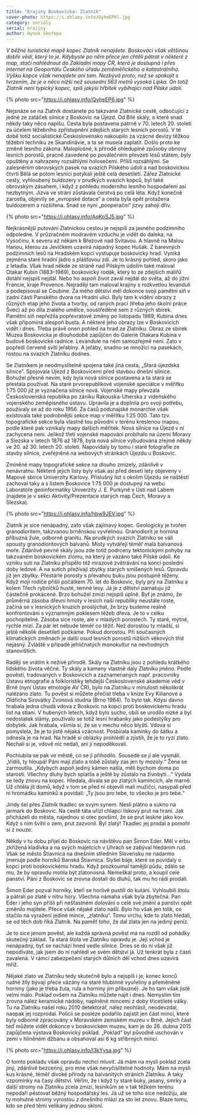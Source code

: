 ```yaml
---
title: "Krajiny Boskovicka: Zlatník"
cover-photo: https://i.ohlasy.info/QyheEP6l.jpg
category: seriály
serial: krajiny
author: Hynek Skořepa
---
```


*V běžné turistické mapě kopec Zlatník nenajdete. Boskováci však většinou dobře vědí, který to je. Kdybyste po něm přece jen chtěli pátrat v některé z map, stačí nahlédnout do Základní mapy ČR, která je dostupná i přes internet na Geoportálu Českého úřadu zeměměřického a katastrálního. Výšku kopce však nenajdete ani tam. Nezbývá proto, než se spokojit s tvrzením, že je o něco nižší než sousední 563 metrů vysoká Lipka. On totiž Zlatník není typický kopec, spíš jakýsi hřbítek vybíhající nad Pilské údolí.*

{% photo src="https://i.ohlasy.info/QyheEP6.jpg" %}

Nejsnáze se na Zlatník dostanete po takzvané Zlatnické cestě, odbočující z jedné ze zatáček silnice z Boskovic na Újezd. Od Bílé skály, o které snad někdy taky něco napíšu. Cesta byla postavena patrně v 70. letech 20. století za účelem těžebního zpřístupnění zdejších starých lesních porostů. V té době totiž socialistické Československo nakoupilo za vzácné devizy těžkou těžební techniku ze Skandinávie, a ta se musela zaplatit. Došlo proto ke změně lesního zákona. Maloplošné, k přírodě ohleduplné způsoby obnovy lesních porostů, pracně zavedené po poválečném převzetí lesů státem, byly opuštěny a nahrazeny rozsáhlými holosečemi. Příliš rozsáhlými. Se zalesněním obrovských pasek na svazích Pilského údolí a nad boskovickou čtvrtí Bělá se potom lesníci potýkali ještě celá desetiletí. Zářez Zlatnické cesty, vyhloubený buldozery v prudkých svazích kopců, byl také obrovským zásahem, i když z pohledu moderního lesního hospodaření asi nezbytným. Jizva ve stráni zůstávala čerstvá po celá léta. Když konečně zarostla, objevily se „evropské dotace“ a cesta byla opět protažena buldozerem a rozšířena. Snad se nyní „pooperační“ jizvy zahojí dřív.

{% photo src="https://i.ohlasy.info/AqKoSJ5.jpg" %}

Nejkrásnější putování Zlatnickou cestou je nejspíš za jasného podzimního odpoledne. V průzračném modravém vzduchu je vidět do daleka, na Vysočinu, k severu až někam k Březové nad Svitavou. A hlavně na Malou Hanou, kterou za Jevíčkem uzavírá nápadný kopec Hušák. Z barevných podzimních lesů na Hradském kopci vystupuje boskovický hrad. Vyniká zejména staré hradní jádro s plášťovou zdí. Je to krásný pohled, skoro jako z letadla. Však hrad někde ze stráně nad Pilským údolím také maloval Otakar Kubín (1883–1969), boskovický rodák, který to ze zdejších malířů dotáhl nejspíš nejdál. Nebo ho aspoň život zavál nejdál do světa, až do jižní Francie, kraje Provence. Nejraději tam maloval krajiny s rozkvetlou levandulí a podepisoval se Coubine. Za mého dětství měl dokonce svoji pamětní síň v zadní části Panského dvora na Hradní ulici. Byly tam k vidění obrazy z různých etap jeho života a tvorby, od raných prací (třeba jeho školní práce Švec) až po díla zralého umělce, soustředěné sem z různých sbírek. Pamětní síň nepřežila popřevratové změny po listopadu 1989, Kubína dnes však připomíná alespoň busta. A některé jeho obrazy lze v Boskovicích vidět i dnes. Třeba právě onen pohled na hrad ze Zlatníku. Obraz ze sbírek Muzea Boskovicka je dlouhodobě zapůjčen do Galerie Otakara Kubína v budově boskovické radnice. Levandule na něm samozřejmě není. Zato v popředí červeně svítí jeřabiny. A jeřáby, snadno se množící na pasekách, rostou na svazích Zlatníku dodnes. 

Se Zlatníkem je neodmyslitelně spojena také jiná cesta, „Stará újezdská silnice“.  Spojovala Újezd z Boskovicemi před stavbou dnešní silnice. Bohužel přesně nevím, kdy byla nová silnice postavena a ta stará se přestala používat. Na staré prvorepublikové vojenské speciálce v měřítku 1:75 000 již je vyznačena silnice nová. Vojenské mapy převzala Československá republika po zániku Rakouska-Uherska z vídeňského vojenského zeměpisného ústavu. Upravila je a doplnila pro svoji potřebu, používaly se až do roku 1956. Za časů podunajské monarchie však existovala také podrobnější sekce map v měřítku 1:25 000. Tato tzv. topografické sekce byla vlastně tou původní v terénu kreslenou mapou, podle které pak vznikaly mapy dalších měřítek. Nová silnice na Újezd v ní zachycena není. Jelikož třetí vojenské mapování probíhalo na území Moravy a Slezska v letech 1876 až 1878, byla nová silnice vybudována zřejmě někdy ve 20. až 30. letech 20. století. Napovídaly by tomu i staré fotografie ze stavby silnice, zveřejněné na webových stránkách Újezdu u Boskovic. 

Zmíněné mapy topografické sekce na dlouho zmizely, zdánlivě v nenávratnu. Některé jejich listy byly však asi před deseti lety objeveny v Mapové sbírce Univerzity Karlovy. Příslušný list s okolím Újezdu se naštěstí zachoval taky a s listem Boskovice 1:75 000 je dostupný na webu Laboratoře geoinformatiky Univerzity J. E. Purkyně v Ústí nad Labem (najdete je v sekci Aktivity/Prezentace starých map Čech, Moravy a Slezska).

{% photo src="https://i.ohlasy.info/hbw9JEV.jpg" %}

Zlatník je sice nenápadný, zato však zajímavý kopec. Geologicky je tvořen granodioritem, takzvanou brněnskou vyvřelinou. Granodiorit je hornina příbuzná žule, odborně granitu. Na prudkých svazích Zlatníku se válí spousty granodioritových balvanů. Místy vytvářejí téměř malá balvanová moře. Zdánlivě pevné skály jsou zde totiž podrceny tektonickými pohyby na takzvaném boskovickém zlomu, na který je vázáno také Pilské údolí. Ke vzniku sutí na Zlatníku přispělo též mrazové zvětrávání na konci poslední doby ledové. A na sutích přežívají zbytky starých smíšených lesů. Opravdu již jen zbytky. Přestárlé porosty s převahou buku jsou postupně těženy. Když moji rodiče přišli počátkem 70. let do Boskovic, byly prý na Zlatníku a kolem Třech rybníčků husté, temné lesy. Já je z dětství pamatuju již částečně prokácené. Brzo bohužel zmizí nejspíš úplně. Byť je známo, že průměrná zásoba dřevní hmoty v lesích naší republiky neustále roste, začíná se v lesnických kruzích proslýchat, že brzy budeme reálně konfrontováni s významným poklesem těžeb dřeva. Je to v celku pochopitelné. Zásoba sice roste, ale v mladých porostech. Ty staré, mýtné, rychle mizí. Za pár let nebude téměř co těžit. Než dorostou ty mladší, si ještě několik desetiletí počkáme. Pokud dorostou. Při současných klimatických změnách je další osud lesních porostů nižších věkových tříd nejasný. Zvláště v případě jehličnatých monokultur na nevhodných stanovištích.

Raději se vrátím k neživé přírodě. Skály na Zlatníku jsou z pohledu krátkého lidského života věčné. Ty skály a kameny vlastně daly Zlatníku jméno. Podle pověstí, tradovaných v Boskovicích a zaznamenaných např. pracovníky Ústavu etnografie a folkloristiky tehdejší Československé akademie věd v Brně (nyní Ústav etnologie AV ČR), bylo na Zlatníku v minulosti několikrát nalézáno zlato. Tu pověst si můžete přečíst třeba v knize Evy Kilianové a Oldřicha Sirovátky Zvonová studna (Brno 1964).
To bylo tak. Kdysi dávno hrabala jedna chudá vdova z Boskovic na kopci proti boskovickému hradu list na stlaní. V hubených letech, když bylo sucho, obilí se urodilo nízké a byl nedostatek slámy, používalo se totiž lesní hrabanky jako podestýlky pro dobytek. Jak hrabala, všimla si, že se v mechu něco blyští. Vdova si pomyslela, že je to jistě nějaká vzácnost. Posbírala kamínky do šátku a odnesla je na hrad. Na hradě si oblázky prohlédli a zjistili, že je to ryzí zlato. Nechali si je, vdově nic nedali, ani jí nepoděkovali.

Pochlubila se pak ve městě, co se jí přihodilo. Sousedé se jí ale vysmáli. „Vidíš, ty hloupá! Páni mají zlato a tobě zůstaly zas jen ty mozoly.“ Žena se zarmoutila. „Kdybych aspoň jediný kámen našla, měli bychom doma po starosti. Všechny dluhy bych splatila a ještě by zůstalo na živobytí…“ Vydala se tedy znovu na kopec. Hledala, dívala se po zlatých kamíncích, ale marně. Už chtěla jít domů, když v tom se před ní objevili malí mužíčci, nasypali před ni hromádku kamínků a povídali: „Ty jsou pro tebe, to všecko je pro tebe.“

Jindy šel přes Zlatník tkadlec se svým synem. Nesli plátno a sukno na jarmark do Boskovic. Na cestě táta uřízl chlapci lískový prut na hraní. Jak přicházeli do města, najednou si otec povšiml, že se prut leskne jako kov. Když s ním švihl o zem, prut zazvonil. Byl zlatý! Tkadlec jej prodal a pomohl si z nouze.

Někdy v tu dobu přijel do Boskovic na návštěvu pan Šimon Eder. Měl v erbu zkřížená kladívka a na svých majetcích v Uhrách se zabýval hledáním rud. Však se město Štiavnica na dnešním středním Slovensku ne nadarmo jmenuje podle horníků Banská Štiavnica. Slyšel báje, které se povídaly o kopci proti boskovickému hradu. Když prozkoumal tamější půdu, zdálo se mu, že by opravdu mohla být zlatonosná. Nemeškal proto, a koupil celé panství. Páni z Boskovic se zrovna dostali do dluhů, tak mu ho rádi prodali.

Šimon Eder pozval horníky, kteří se horlivě pustili do kutání. Vyhloubili štolu a pátrali po zlatě v nitru hory. Všechna námaha však byla zbytečná. Pan Eder i jeho syn přišli při nešťastném dolování o celé své jmění a panství opět změnilo majitele.
Přece však nějaké zlato našli. Bylo ho však jen tolik, co stačilo na vyražení jediné mince, „zlatníku“. Tomu vrchu, kde to zlato hledali, se od těch dob říká Zlatník. Na paměť toho, že dal zlata jen na jediný peníz.

Je to sice jenom pověst, ale každá správná pověst má na rozdíl od pohádky skutečný základ. Ta stará štola ve Zlatníku opravdu je. Její vchod je nenápadný, byť se nachází hned vedle silnice. Dnes se do ní však již nepodíváte, jak jsem do ní nahlédl ve svém dětství já. Už tenkrát byla z části zavalená. V rámci zabezpečení starých důlních děl vchod dnes uzavírá mříž.

Nějaké zlato ve Zlatníku tedy skutečně bylo a nejspíš i je, konec konců rudné žíly bývají přece vázány na staré hlubinné vyvřeliny a přeměněné horniny (jako je třeba žula, rula a horniny jim příbuzné). Je ho tam však jistě velmi málo. Poklad ovšem na Zlatníku můžete najít i dnes. Nemyslím tím zrovna nález keramické nádoby, naplněné mincemi z doby třicetileté války. Tu na Zlatníku našel roku 2010 detektorář, nález neohlásil, neodevzdal, naopak jej rozprodal. Policii se posléze podařilo zajistit jen část mincí, které byly odborně zpracovány v Moravském zemském muzeu v Brně. Jejich část teď můžete vidět dokonce v boskovickém muzeu, kam je do 26. dubna 2015 zapůjčena výstava Boskovický poklad. „Poklad“ byl původně uschován v zemi v hliněném džbánu a obsahoval asi 6 kg stříbrných mincí.

{% photo src="https://i.ohlasy.info/l3kYysa.jpg" %}

O tomto pokladu však opravdu nechci mluvit. Já mám na mysli poklad zcela jiný, zdánlivě bezcenný, pro mne však nevyčíslitelné hodnoty. Mám na mysli kus krásné, téměř divoké přírody na balvanitých stráních Zlatníku. A taky vzpomínky na časy dětství. Věřím, že i když ty staré buky, jasany, smrky a další stromy na Zlatníku zcela zmizí, lesníkům se v tak těžkém terénu nepodaří pěstovat běžný hospodářský les. Já už se toho sice nedožiju, ale ty mohutné stromy vyrostou z dnešního mlází za sto let znovu. Blaze tomu, kdo se před těmi velikány jednou skloní.
